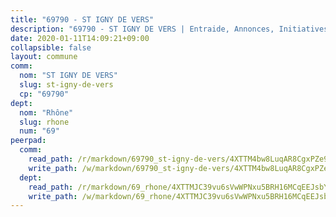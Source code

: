 ```yaml
---
title: "69790 - ST IGNY DE VERS"
description: "69790 - ST IGNY DE VERS | Entraide, Annonces, Initiatives"
date: 2020-01-11T14:09:21+09:00
collapsible: false
layout: commune
comm:
  nom: "ST IGNY DE VERS"
  slug: st-igny-de-vers
  cp: "69790"
dept:
  nom: "Rhône"
  slug: rhone
  num: "69"
peerpad:
  comm:
    read_path: /r/markdown/69790_st-igny-de-vers/4XTTM4bw8LuqAR8CgxPZe9VxKcteN4gyrhCB1r4xDMhtkuHUZ
    write_path: /w/markdown/69790_st-igny-de-vers/4XTTM4bw8LuqAR8CgxPZe9VxKcteN4gyrhCB1r4xDMhtkuHUZ-K3TgUgmJ7XYLRWetd678qoUeaw9fkiXdF8JbSn4N3WK8AoiNLkhHu735SSfeXMeJxgqDdL62HGcUbpcB1N9ukuEA9qTHuw5KLHrqJRDC1eN8gFyTgURLwLUeVCkaxvQuKmWiTTyP
  dept:
    read_path: /r/markdown/69_rhone/4XTTMJC39vu6sVwWPNxu5BRH16MCqEEJsbYu4RNyAxnNmNtVW
    write_path: /w/markdown/69_rhone/4XTTMJC39vu6sVwWPNxu5BRH16MCqEEJsbYu4RNyAxnNmNtVW-K3TgUzVUEXrXvc8NoaD9JfiBpc5MBFP7KZFqLEsm11xqJDEwSVMy7UACp2eYMzek3K6y2WLoyzq5xdKMZeizKNpfHbUBgJcoYSqfidBaPx8RcTCPmdCXhdgeLZLEYHVco5fHD6Pz
---
```


